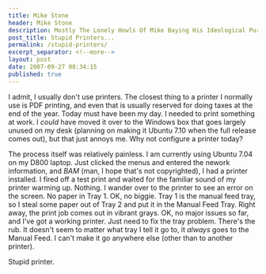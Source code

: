 ```yaml
---
title: Mike Stone
header: Mike Stone
description: Mostly The Lonely Howls Of Mike Baying His Ideological Purity At The Moon
post_title: Stupid Printers...
permalink: /stupid-printers/
excerpt_separator: <!--more-->
layout: post
date: 2007-09-27 08:34:15
published: true
---
```



I admit, I usually don't use printers. The closest thing to a printer I normally use is PDF printing, and even that is usually reserved for doing taxes at the end of the year. Today must have been my day. I needed to print something at work. I _could_ have moved it over to the Windows box that goes largely unused on my desk (planning on making it Ubuntu 7.10 when the full release comes out), but that just annoys me. Why not configure a printer today?

<!--more-->

The process itself was relatively painless. I am currently using Ubuntu 7.04 on my D800 laptop. Just clicked the menus and entered the nework information, and _BAM_ (man, I hope that's not copyrighted), I had a printer installed. I fired off a test print and waited for the familiar sound of my printer warming up. Nothing. I wander over to the printer to see an error on the screen. No paper in Tray 1. OK, no biggie. Tray 1 is the manual feed tray, so I steal some paper out of Tray 2 and put it in the Manual Feed Tray. Right away, the print job comes out in vibrant grays. OK, no major issues so far, and I've got a working printer. Just need to fix the tray problem. There's the rub. It doesn't seem to matter what tray I tell it go to, it _always_ goes to the Manual Feed. I can't make it go anywhere else (other than to another printer).

Stupid printer.
